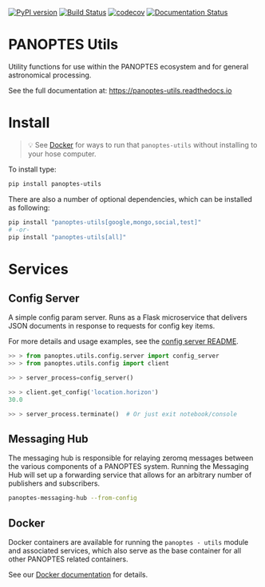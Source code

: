 [![PyPI version](https://badge.fury.io/py/panoptes-utils.svg)](https://badge.fury.io/py/panoptes-utils)
[![Build Status](https://travis-ci.com/panoptes/panoptes-utils.svg?branch=master)](https://travis-ci.com/panoptes/panoptes-utils)
[![codecov](https://codecov.io/gh/panoptes/panoptes-utils/branch/master/graph/badge.svg)](https://codecov.io/gh/panoptes/panoptes-utils)
[![Documentation Status](https://readthedocs.org/projects/panoptes-utils/badge/?version=latest)](https://panoptes-utils.readthedocs.io/en/latest/?badge=latest)

# PANOPTES Utils

Utility functions for use within the PANOPTES ecosystem and for general astronomical processing.

See the full documentation at: https://panoptes-utils.readthedocs.io

# Install
<a href="#" name='install'></a>

> :bulb: See [Docker](#docker) for ways to run that `panoptes-utils` without installing
to your hose computer.

To install type:

```bash
pip install panoptes-utils
```

There are also a number of optional dependencies, which can be installed as following:

```bash
pip install "panoptes-utils[google,mongo,social,test]"
# -or-
pip install "panoptes-utils[all]"
```

# Services
<a href="#" name='services'></a>

## Config Server
<a href="#" name='config-server'></a>

A simple config param server. Runs as a Flask microservice that delivers JSON documents
in response to requests for config key items.

For more details and usage examples, see the [config server README](panoptes/utils/config/README.md).

```python
>> > from panoptes.utils.config.server import config_server
>> > from panoptes.utils.config import client

>> > server_process=config_server()

>> > client.get_config('location.horizon')
30.0

>> > server_process.terminate()  # Or just exit notebook/console
```

## Messaging Hub
<a href="#" name='messaging-hub'></a>

The messaging hub is responsible for relaying zeromq messages between the various components of a
PANOPTES system. Running the Messaging Hub will set up a forwarding service that allows for an arbitrary
number of publishers and subscribers.

```bash
panoptes-messaging-hub --from-config
```

## Docker
<a name="docker"></a>

Docker containers are available for running the `panoptes - utils` module and associated services, which
also serve as the base container for all other PANOPTES related containers.

See our [Docker documentation](https://panoptes-utils.readthedocs.io/en/latest/docker.html) for details.
